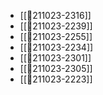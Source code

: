 - [[💬211023-2316]]
- [[💬211023-2239]]
- [[💬211023-2255]]
- [[💬211023-2234]]
- [[💬211023-2301]]
- [[💬211023-2305]]
- [[💬211023-2223]]
